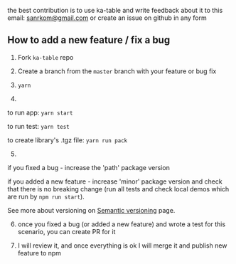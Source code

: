the best contribution is to use ka-table and write feedback about it to this email: sanrkom@gmail.com
or create an issue on github in any form

## How to add a new feature / fix a bug
<a  name="develop"></a>
1) Fork <code>ka-table</code> repo

2) Create a branch from the <code>master</code> branch with your feature or bug fix

3) <code>yarn</code>

4)
to run app: <code>yarn start</code>

to run test: <code>yarn test</code>

to create library's .tgz file: <code>yarn run pack</code>

5)
if you fixed a bug - increase the 'path' package version

if you added a new feature - increase 'minor' package version and check that there is no breaking change (run all tests and check local demos which are run by <code>npm run start</code>).

See more about versioning on [Semantic versioning](https://semver.org/) page.

6) once you fixed a bug (or added a new feature) and wrote a test for this scenario, you can create PR for it

7) I will review it, and once everything is ok I will merge it and publish new feature to npm